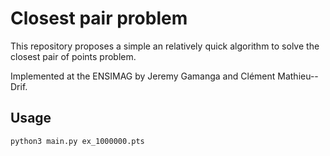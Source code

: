 # Closest pair problem

This repository proposes a simple an relatively quick algorithm to solve the closest pair of points problem.

Implemented at the ENSIMAG by Jeremy Gamanga and Clément Mathieu--Drif.


## Usage
```
python3 main.py ex_1000000.pts
```
